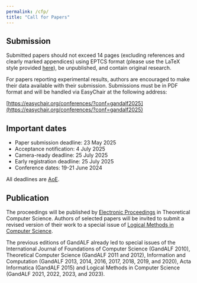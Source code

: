 ```yaml
---
permalink: /cfp/
title: "Call for Papers"
---
```


## Submission
Submitted papers should not exceed 14 pages (excluding references and clearly marked appendices)
using EPTCS format (please use the LaTeX style provided [here](https://style.eptcs.org/)), 
be unpublished, and contain original research. 

For papers reporting experimental results, authors are encouraged to make their data available 
with their submission. Submissions must be in PDF format and will be handled via EasyChair 
at the following address:

[https://easychair.org/conferences/?conf=gandalf2025](https://easychair.org/conferences/?conf=gandalf2025)

## Important dates

- Paper submission deadline: 23 May 2025
- Acceptance notification: 4 July 2025
- Camera-ready deadline: 25 July 2025
- Early registration deadline: 25 July 2025
- Conference dates: 19-21 June 2024

All deadlines are [AoE](https://time.is/Anywhere_on_Earth).

## Publication
The proceedings will be published by 
[Electronic Proceedings](https://cgi.cse.unsw.edu.au/~eptcs/) 
in Theoretical Computer Science. Authors of selected papers 
will be invited to submit a revised version of their work to
a special issue of 
[Logical Methods in Computer Science](https://lmcs.episciences.org/).

The previous editions of GandALF already led to special 
issues of the International Journal of Foundations of 
Computer Science (GandALF 2010), 
Theoretical Computer Science (GandALF 2011 and 2012), 
Information and Computation (GandALF 2013, 2014, 2016, 2017, 2018, 2019, and 2020), 
Acta Informatica (GandALF 2015) and 
Logical Methods in Computer Science (GandALF 2021, 2022, 2023, and 2023).
